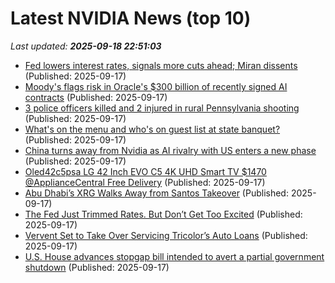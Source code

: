 # Latest NVIDIA News (top 10)
_Last updated: **2025-09-18 22:51:03**_

- [Fed lowers interest rates, signals more cuts ahead; Miran dissents](https://biztoc.com/x/a0d639f5b29c51da) (Published: 2025-09-17)
- [Moody's flags risk in Oracle's $300 billion of recently signed AI contracts](https://biztoc.com/x/3b18004c830832da) (Published: 2025-09-17)
- [3 police officers killed and 2 injured in rural Pennsylvania shooting](https://biztoc.com/x/0c26c1bc79420bcc) (Published: 2025-09-17)
- [What's on the menu and who's on guest list at state banquet?](https://www.bbc.com/news/articles/cn4l13gxy2lo?xtor=AL-72-%5Bpartner%5D-%5Byahoo.north.america%5D-%5Bheadline%5D-%5Bnews%5D-%5Bbizdev%5D-%5Bisapi%5D) (Published: 2025-09-17)
- [China turns away from Nvidia as AI rivalry with US enters a new phase](https://www.digitimes.com/news/a20250918VL200.html) (Published: 2025-09-17)
- [Oled42c5psa LG 42 Inch EVO C5 4K UHD Smart TV $1470 @ApplianceCentral Free Delivery](https://www.ozbargain.com.au/node/924633) (Published: 2025-09-17)
- [Abu Dhabi’s XRG Walks Away from Santos Takeover](https://biztoc.com/x/c95436b502bac90e) (Published: 2025-09-17)
- [The Fed Just Trimmed Rates. But Don’t Get Too Excited](https://biztoc.com/x/6fa256cf918e9a9e) (Published: 2025-09-17)
- [Vervent Set to Take Over Servicing Tricolor’s Auto Loans](https://biztoc.com/x/616b5ba4bb23a7ba) (Published: 2025-09-17)
- [U.S. House advances stopgap bill intended to avert a partial government shutdown](https://biztoc.com/x/bcd4a29b1e606984) (Published: 2025-09-17)
